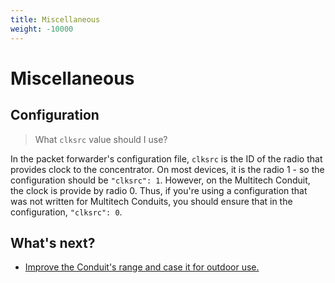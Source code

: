 ```yaml
---
title: Miscellaneous
weight: -10000
---
```


# Miscellaneous

## Configuration

> What `clksrc` value should I use?

In the packet forwarder's configuration file, `clksrc` is the ID of the radio that provides clock to the concentrator. On most devices, it is the radio 1 - so the configuration should be `"clksrc": 1`. However, on the Multitech Conduit, the clock is provide by radio 0. Thus, if you're using a configuration that was not written for Multitech Conduits, you should ensure that in the configuration, `"clksrc": 0`.

## What's next?

* [Improve the Conduit's range and case it for outdoor use.](https://www.thethingsnetwork.org/labs/story/build-an-outdoor-gateway-with-multitech-conduit)
